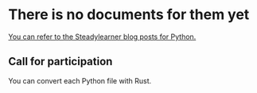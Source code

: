 # There is no documents for them yet

[You can refer to the Steadylearner blog posts for Python.](https://www.steadylearner.com/blog/search/Python)

## Call for participation

You can convert each Python file with Rust.
